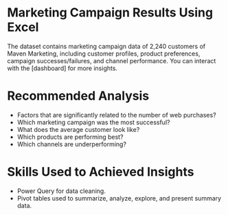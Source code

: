 # Marketing Campaign Results Using Excel

The dataset contains marketing campaign data of 2,240 customers of Maven Marketing, including
customer profiles, product preferences, campaign successes/failures, and channel performance.
You can interact with the [dashboard] for more insights.

# Recommended Analysis
* Factors that are significantly related to the number of web purchases?
* Which marketing campaign was the most successful?
* What does the average customer look like?
* Which products are performing best?
* Which channels are underperforming?

# Skills Used to Achieved Insights
* Power Query for data cleaning.
* Pivot tables used to summarize, analyze, explore, and present summary data.

  
